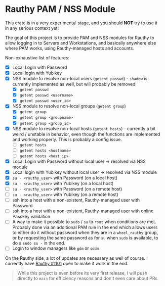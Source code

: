 # Rauthy PAM / NSS Module

This crate is in a very experimental stage, and you should **NOT** try to use it in any serious context yet!

The goal of this project is to provide PAM and NSS modules for Rauthy to allow logging in to Servers and Workstations,
and basically anywhere else where PAM works, using Rauthy-managed hosts and accounts.

Non-exhaustive list of features:

- [x] Local Login with Password
- [x] Local login with Yubikey
- [x] NSS module to resolve non-local users (`getent passwd`) - `shadow` is currently implemented as well, but will
  probably be removed
    - [x] `getent passwd`
    - [x] `getent passwd <username>`
    - [x] `getent passwd <user_id>`
- [x] NSS module to resolve non-local groups (`getent group`)
    - [x] `getent group`
    - [x] `getent group <groupname>`
    - [x] `getent group <group_id>`
- [x] NSS module to resolve non-local hosts (`getent hosts`) - currently a bit weird / unstable in behavior, even
  though the functions are implemented and working properly. This is probably a config issue.
    - [ ] `getent hosts`
    - [ ] `getent hosts <hostname>`
    - [ ] `getent hosts <host_ip>`
- [x] Local Login with Password without local user -> resolved via NSS module
- [x] Local login with Yubikey without local user -> resolved via NSS module
- [x] `su - <rauthy_user>` with Password (on a local host)
- [x] `su - <rauthy_user>` with Yubikey (on a local host)
- [ ] `su - <rauthy_user>` with Password (on a remote host)
- [ ] `su - <rauthy_user>` with Yubikey (on a remote host)
- [ ] ssh into a host with a non-existent, Rauthy-managed user with Password
- [ ] ssh into a host with a non-existent, Rauthy-managed user with online Passkey validation
- [ ] A way to make it possible to `sudo` / `su` to `root` when conditions are met. Probably done via an additional
  PAM rule in the end which allows users to either do it without password when they are in a `wheel_rauthy` group,
  or by requesting the same password as for `su` when `sudo` is available, to do a `sudo su -` in the end.
- [ ] Login to window managers like `gdm` or `sddm`

On the Rauthy side, a lot of updates are necessary as well of course. I currently
have [Rauthy #1101](https://github.com/sebadob/rauthy/pull/1101) open to make it work in the end.

> While this project is even before its very first release, I will push directly to `main` for efficiency reasons and
> don't even care about PRs.
